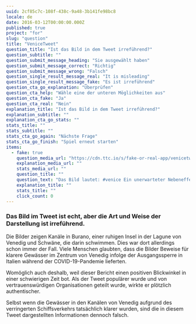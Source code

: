 ```yaml
---
uuid: 2cf85c7c-108f-438c-9a48-3b141fe98bc8
locale: de
date: 2016-03-12T00:00:00.000Z
published: true
project: "for"
slug: "question"
title: "VeniceTweet"
question_title: "Ist das Bild in dem Tweet irreführend?"
question_subtitle: ""
question_submit_message_heading: "Sie ausgewählt haben"
question_submit_message_correct: "Richtig"
question_submit_message_wrong: "Falsch"
question_single_result_message_real: "It is misleading"
question_single_result_message_fake: "Es ist irreführend"
question_cta_go_explanation: "Überprüfen"
question_cta_help: "Wähle eine der unteren Möglichkeiten aus"
question_cta_fake: "Ja"
question_cta_real: "Nein"
explanation_title: "Ist das Bild in dem Tweet irreführend?"
explanation_subtitle: ""
explanation_cta_go_stats: ""
stats_title: ""
stats_subtitle: ""
stats_cta_go_again: "Nächste Frage"
stats_cta_go_finish: "Spiel erneut starten"
items:
  - fake: true
    question_media_url: "https://cdn.ttc.io/s/fake-or-real-app/venicetweet.jpg"
    explanation_media_url: ""
    stats_media_url: ""
    question_title: ""
    question_text: "Das Bild lautet: #venice Ein unerwarteter Nebeneffekt der Pandemie: Das Wasser, das durch die Kanäle von Venedig fließt, ist zum ersten Mal seit einer Ewigkeit klar. Die Fische sind sichtbar, die Schwäne sind zurückgekommen."
    explanation_title: ""
    stats_title: ""
    click_count: 0
---
```


### Das Bild im Tweet ist echt, aber die Art und Weise der Darstellung ist irreführend.

Die Bilder zeigen Kanäle in Burano, einer ruhigen Insel in der Lagune von Venedig und Schwäne, die darin schwimmen. Dies war dort allerdings schon immer der Fall. Viele Menschen glaubten, dass die Bilder Beweise für klarere Gewässer im Zentrum von Venedig infolge der Ausgangssperre in Italien während der COVID-19-Pandemie lieferten. 

Womöglich auch deshalb, weil dieser Bericht einen positiven Blickwinkel in einer schwierigen Zeit bot. Als der Tweet populärer wurde und von vertrauenswürdigen Organisationen geteilt wurde, wirkte er plötzlich authentischer. 

Selbst wenn die Gewässer in den Kanälen von Venedig aufgrund des verringerten Schiffsverkehrs tatsächlich klarer wurden, sind die in diesem Tweet dargestellten Informationen dennoch falsch.
